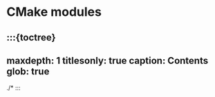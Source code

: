 # CMake modules

:::{toctree}
---
maxdepth: 1
titlesonly: true
caption: Contents
glob: true
---

./*
:::
